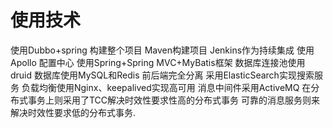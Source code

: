 # 使用技术
使用Dubbo+spring 构建整个项目
Maven构建项目
Jenkins作为持续集成
使用 Apollo 配置中心
使用Spring+Spring MVC+MyBatis框架
数据库连接池使用druid
数据库使用MySQL和Redis
前后端完全分离
采用ElasticSearch实现搜索服务
负载均衡使用Nginx、keepalived实现高可用
消息中间件采用ActiveMQ
在分布式事务上则采用了TCC解决时效性要求性高的分布式事务
可靠的消息服务则来解决时效性要求低的分布式事务.
